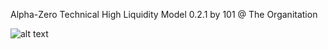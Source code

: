 Alpha-Zero Technical High Liquidity Model 0.2.1 by 101 @ The Organitation


![alt text](https://github.com/AlexanderBissett/Alpha-Zero/blob/c248af21089b6a438b8df7489c4252be22e442b1/misc/art/%CE%B10.png)